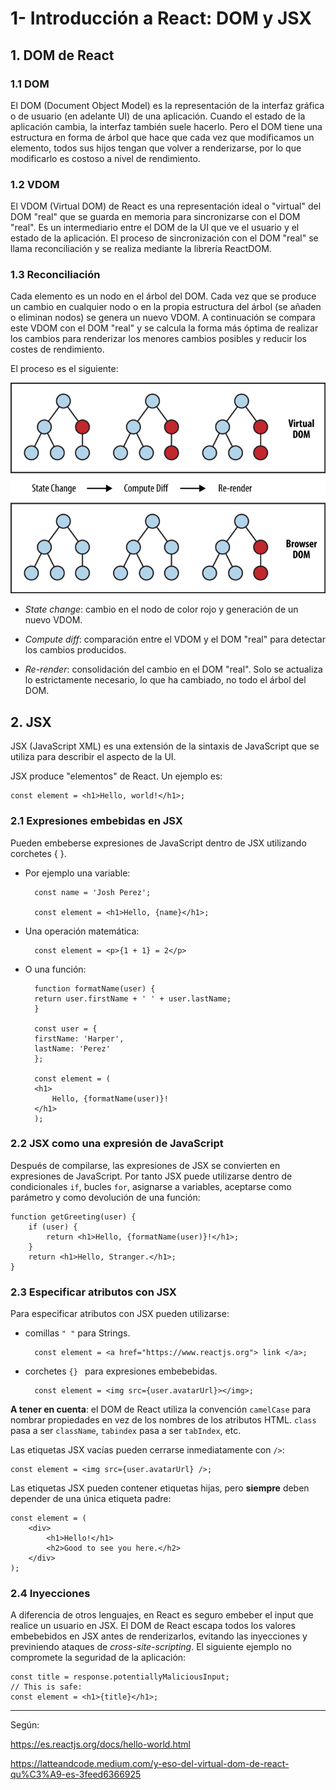 # 1- Introducción a React: DOM y JSX
## 1. DOM de React
### 1.1 DOM
El DOM (Document Object Model) es la representación de la interfaz gráfica o de usuario (en adelante UI) de una aplicación. Cuando el estado de la aplicación cambia, la interfaz también suele hacerlo. Pero el DOM tiene una estructura en forma de árbol que hace que cada vez que modificamos un elemento, todos sus hijos tengan que volver a renderizarse, por lo que modificarlo es costoso a nivel de rendimiento.

### 1.2 VDOM
El VDOM (Virtual DOM) de React es una representación ideal o "virtual" del DOM "real" que se guarda en memoria para sincronizarse con el DOM "real". Es un intermediario entre el DOM de la UI que ve el usuario y el estado de la aplicación. El proceso de sincronización con el DOM "real" se llama reconciliación y se realiza mediante la librería ReactDOM.

### 1.3 Reconciliación
Cada elemento es un nodo en el árbol del DOM. Cada vez que se produce un cambio en cualquier nodo o en la propia estructura del árbol (se añaden o eliminan nodos) se genera un nuevo VDOM. A continuación se compara este VDOM con el DOM "real" y se calcula la forma más óptima de realizar los cambios para renderizar los menores cambios posibles y reducir los costes de rendimiento.

El proceso es el siguiente:

![](./react-reconciliation.png)

- *State change*: cambio en el nodo de color rojo y generación de un nuevo VDOM.

- *Compute diff*: comparación entre el VDOM y el DOM "real" para detectar los cambios producidos. 

- *Re-render*: consolidación del cambio en el DOM "real". Solo se actualiza lo estrictamente necesario, lo que ha cambiado, no todo el árbol del DOM.
  
## 2. JSX
JSX (JavaScript XML) es una extensión de la sintaxis de JavaScript que se utiliza para describir el aspecto de la UI. 

JSX produce "elementos" de React. Un ejemplo es:

    const element = <h1>Hello, world!</h1>;

### 2.1 Expresiones embebidas en JSX
Pueden embeberse expresiones de JavaScript dentro de JSX utilizando corchetes { }. 

- Por ejemplo una variable: 

        const name = 'Josh Perez';

        const element = <h1>Hello, {name}</h1>;

- Una operación matemática:

        const element = <p>{1 + 1} = 2</p>

- O una función:   
  
        function formatName(user) {
        return user.firstName + ' ' + user.lastName;
        }

        const user = {
        firstName: 'Harper',
        lastName: 'Perez'
        };

        const element = (
        <h1>
            Hello, {formatName(user)}!
        </h1>
        );

### 2.2 JSX como una expresión de JavaScript
Después de compilarse, las expresiones de JSX se convierten en expresiones de JavaScript. Por tanto JSX puede utilizarse dentro de condicionales `if`, bucles `for`, asignarse a variables, aceptarse como parámetro y como devolución de una función:

    function getGreeting(user) {
        if (user) {
            return <h1>Hello, {formatName(user)}!</h1>;
        }
        return <h1>Hello, Stranger.</h1>;
    }


### 2.3 Especificar atributos con JSX
Para especificar atributos con JSX pueden utilizarse:

- comillas `" "` para Strings.

        const element = <a href="https://www.reactjs.org"> link </a>;

- corchetes `{} ` para expresiones embebebidas.

        const element = <img src={user.avatarUrl}></img>;

**A tener en cuenta**: el DOM de React utiliza la convención `camelCase` para nombrar propiedades en vez de los nombres de los atributos HTML. `class` pasa a ser `className`, `tabindex` pasa a ser `tabIndex`, etc. 

Las etiquetas JSX vacías pueden cerrarse inmediatamente con `/>`:

    const element = <img src={user.avatarUrl} />;

Las etiquetas JSX pueden contener etiquetas hijas, pero **siempre** deben depender de una única etiqueta padre:

    const element = (
        <div>
            <h1>Hello!</h1>
            <h2>Good to see you here.</h2>
        </div>
    );

### 2.4 Inyecciones
A diferencia de otros lenguajes, en React es seguro embeber el input que realice un usuario en JSX. El DOM de React escapa todos los valores embebebidos en JSX antes de renderizarlos, evitando las inyecciones y previniendo ataques de *cross-site-scripting*. El siguiente ejemplo no compromete la seguridad de la aplicación:

    const title = response.potentiallyMaliciousInput;
    // This is safe:
    const element = <h1>{title}</h1>;

***

Según: 

https://es.reactjs.org/docs/hello-world.html

https://latteandcode.medium.com/y-eso-del-virtual-dom-de-react-qu%C3%A9-es-3feed6366925
